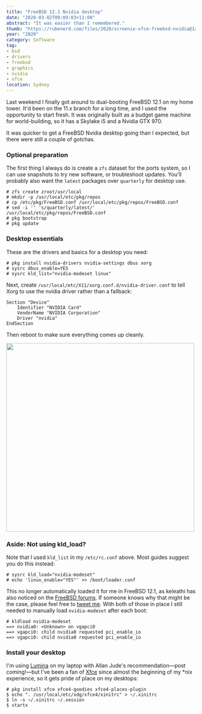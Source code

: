 ```yaml
---
title: "FreeBSD 12.1 Nvidia desktop"
date: "2020-03-02T09:09:03+11:00"
abstract: "It was easier than I remembered."
thumb: "https://rubenerd.com/files/2020/screenie-xfce-freebsd-nvidia@1x.png"
year: "2020"
category: Software
tag:
- bsd
- drivers
- freebsd
- graphics
- nvidia
- xfce
location: Sydney
---
```

Last weekend I finally got around to dual-booting FreeBSD 12.1 on my home tower. It'd been on the 11.x branch for a long time, and I used the opportunity to start fresh. It was originally built as a budget game machine for world-building, so it has a Skylake i5 and a Nvidia GTX 970.

It was quicker to get a FreeBSD Nvidia desktop going than I expected, but there were still a couple of gotchas.


### Optional preparation

The first thing I always do is create a `zfs` dataset for the ports system, so I can use snapshots to try new software, or troubleshoot updates. You'll probably also want the `latest` packages over `quarterly` for desktop use.

    # zfs create zroot/usr/local
    # mkdir -p /usr/local/etc/pkg/repos
    # cp /etc/pkg/FreeBSD.conf /usr/local/etc/pkg/repos/FreeBSD.conf
    # sed -i '' 's/quarterly/latest/' /usr/local/etc/pkg/repos/FreeBSD.conf
    # pkg bootstrap
    # pkg update


### Desktop essentials

These are the drivers and basics for a desktop you need:
   
    # pkg install nvidia-drivers nvidia-settings dbus xorg
    # sysrc dbus_enable=YES
    # sysrc kld_list="nvidia-modeset linux"

Next, create `/usr/local/etc/X11/xorg.conf.d/nvidia-driver.conf` to tell Xorg to use the nvidia driver rather than a fallback:

    Section "Device"
        Identifier "NVIDIA Card"
        VendorName "NVIDIA Corporation"
        Driver "nvidia"
    EndSection

Then reboot to make sure everything comes up cleanly.

<p><img src="https://rubenerd.com/files/2020/screenie-xfce-freebsd-nvidia@1x.png" srcset="https://rubenerd.com/files/2020/screenie-xfce-freebsd-nvidia@1x.png 1x, https://rubenerd.com/files/2020/screenie-xfce-freebsd-nvidia@2x.png 2x" alt="" style="width:500px" /></p>


### Aside: Not using kld_load?

Note that I used `kld_list` in my `/etc/rc.conf` above. Most guides suggest you do this instead:

    # sysrc kld_load="nvidia-modeset"
    # echo 'linux_enable="YES"' >> /boot/loader.conf

This no longer automatically loaded it for me in FreeBSD 12.1, as keleathi has also noticed on the [FreeBSD forums](https://forums.freebsd.org/threads/nvidia-modeset-not-loading-from-loader-conf-after-upgrade-from-12-to-12-1.73564/). If someone knows why that might be the case, please feel free to [tweet me](https://twitter.com/rubenerd). With both of those in place I still needed to manually load `nvidia-modeset` after each boot:

    # kldload nvidia-modeset
    ==> nvidia0: <Unknown> on vgapci0
    ==> vgapci0: child nvidia0 requested pci_enable_io
    ==> vgapci0: child nvidia0 requested pci_enable_io


### Install your desktop

I'm using [Lumina](https://www.freshports.org/x11/lumina/) on my laptop with Allan Jude's recommendation&mdash;post coming!&mdash;but I've been a fan of [Xfce](https://www.freshports.org/x11-wm/xfce4/) since almost the beginning of my \*nix experience, so it gets pride of place on my desktops:

    # pkg install xfce xfce4-goodies xfce4-places-plugin
    $ echo ". /usr/local/etc/xdg/xfce4/xinitrc" > ~/.xinitrc
    $ ln -s ~/.xinitrc ~/.xession
    $ startx

